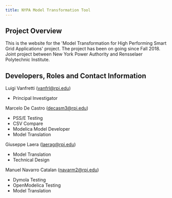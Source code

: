 ```yaml
---
title: NYPA Model Transformation Tool
---
```


## Project Overview

This is the website for the 'Model Transformation for High Performing Smart Grid Applications' project.
The project has been on going since Fall 2018. 
Joint project between New York Power Authority and Rensselaer Polytechnic Institute.

## Developers, Roles and Contact Information
Luigi Vanfretti (vanfrl@rpi.edu) 
- Principal Investigator

Marcelo De Castro (decasm3@rpi.edu)
- PSS/E Testing
- CSV Compare
- Modelica Model Developer
- Model Translation

Giuseppe Laera (laerag@rpi.edu)
- Model Translation
- Technical Design

Manuel Navarro Catalan (navarm2@rpi.edu)
- Dymola Testing
- OpenModelica Testing
- Model Translation
